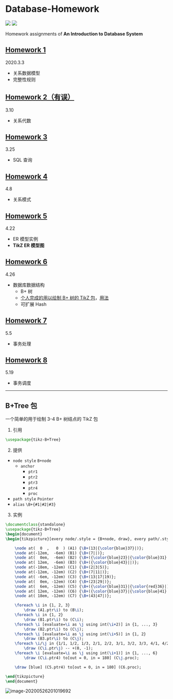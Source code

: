 # Database-Homework

[![](https://img.shields.io/badge/Homework-@lyc0930-informational.svg?style=flat)](https://github.com/lyc0930) ![](https://img.shields.io/badge/USTC-2020Spring-green.svg?style=flat)

Homework assignments of **An Introduction to Database System**

## [Homework 1](https://github.com/lyc0930/Database-Homework/tree/master/Homework1)

2020.3.3

-   关系数据模型
-   完整性规则

## [Homework 2（有误）](https://github.com/lyc0930/Database-Homework/tree/master/Homework2)

3.10

-   关系代数

## [Homework 3](https://github.com/lyc0930/Database-Homework/tree/master/Homework3)

3.25

-   SQL 查询

## [Homework 4](https://github.com/lyc0930/Database-Homework/tree/master/Homework4)

4.8

-   关系模式

## [Homework 5](https://github.com/lyc0930/Database-Homework/tree/master/Homework5)

4.22

-   ER 模型实例
-   **TikZ ER 模型图**

## [Homework 6](https://github.com/lyc0930/Database-Homework/tree/master/Homework6)

4.26

-   数据库数据结构
    -   B+ 树
    -   [个人完成的用以绘制 B+ 树的 TikZ 包](https://github.com/lyc0930/Database-Homework/tree/master/tikz-B+Tree/tikz-B+Tree.sty)，[用法](#B+Tree-包)
    -   可扩展 Hash

## [Homework 7](https://github.com/lyc0930/Database-Homework/tree/master/Homework7)

5.5

-   事务处理

## [Homework 8](https://github.com/lyc0930/Database-Homework/tree/master/Homework8)

5.19

-   事务调度

---

## B+Tree 包

一个简单的用于绘制 3-4 B+ 树结点的 TikZ 包

1. 引用

```latex
\usepackage{tikz-B+Tree}
```

2. 提供

-   `node style` `B+node`
    -   `anchor`
        -   `ptr1`
        -   `ptr2`
        -   `ptr3`
        -   `ptr4`
        -   `proc`
-   `path style` `Pointer`
-   `alias` `\B+{#1|#2|#3}`

3. 实例

```latex
\documentclass{standalone}
\usepackage{tikz-B+Tree}
\begin{document}
\begin{tikzpicture}[every node/.style = {B+node, draw}, every path/.style = {Pointer}]

    \node at(  0  ,   0  ) (A1) {\B+(13|{\color{blue}37}|)};
    \node at(-12em,  -6em) (B1) {\B+(7||)};
    \node at(  0em,  -6em) (B2) {\B+({\color{blue}23}|{\color{blue}31}|)};
    \node at( 12em,  -6em) (B3) {\B+({\color{blue}43}||)};
    \node at(-18em, -12em) (C1) {\B+(2|3|5)};
    \node at(-12em, -12em) (C2) {\B+(7|11|)};
    \node at( -6em, -12em) (C3) {\B+(13|17|19)};
    \node at(  0em, -12em) (C4) {\B+(23|29|)};
    \node at(  6em, -12em) (C5) {\B+({\color{blue}31}|{\color{red}36}|)};
    \node at( 12em, -12em) (C6) {\B+({\color{blue}37}|{\color{blue}41}|)};
    \node at( 18em, -12em) (C7) {\B+(43|47|)};

    \foreach \i in {1, 2, 3}
        \draw (A1.ptr\i) to (B\i);
    \foreach \i in {1, 2}
        \draw (B1.ptr\i) to (C\i);
    \foreach \i [evaluate=\i as \j using int(\i+2)] in {1, ..., 3}
        \draw (B2.ptr\i) to (C\j);
    \foreach \i [evaluate=\i as \j using int(\i+5)] in {1, 2}
        \draw (B3.ptr\i) to (C\j);
    \foreach \i/\j in {1/1, 1/2, 1/3, 2/1, 2/2, 3/1, 3/2, 3/3, 4/1, 4/2, 5/1, 5/2, 6/1, 6/2, 7/1, 7/2}
        \draw (C\i.ptr\j) -- +(0, -1);
    \foreach \i [evaluate=\i as \j using int(\i+1)] in {1, ..., 6}
        \draw (C\i.ptr4) to[out = 0, in = 180] (C\j.proc);

    \draw [blue] (C5.ptr4) to[out = 0, in = 180] (C6.proc);

\end{tikzpicture}
\end{document}
```

![image-20200526201019692](https://github.com/lyc0930/Database-Homework/tree/master/tikz-B+Tree/example.png)
